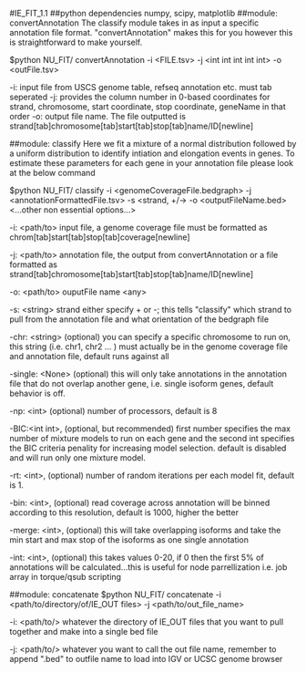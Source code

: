 #IE_FIT_1.1
##python dependencies
numpy, scipy, matplotlib
##module: convertAnnotation
The classify module takes in as input a specific annotation file format. "convertAnnotation" makes this for you however this is straightforward to make yourself.

$python NU_FIT/ convertAnnotation -i \<FILE.tsv> -j \<int int int int int> -o \<outFile.tsv>

-i: input file from USCS genome table, refseq annotation etc. must tab seperated
-j: provides the column number in 0-based coordinates for strand, chromosome, start coordinate, stop coordinate, geneName in that order
-o: output file name. The file outputted is strand[tab]chromosome[tab]start[tab]stop[tab]name/ID[newline]

##module: classify
Here we fit a mixture of a normal distribution followed by a uniform distribution to identify intiation and elongation events in genes. To estimate these parameters for each gene in your annotation file please look at the below command

$python NU_FIT/ classify -i \<genomeCoverageFile.bedgraph> -j \<annotationFormattedFile.tsv> -s \<strand, +/->  -o \<outputFileName.bed> \<...other non essential options...>

-i: \<path/to> input file, a genome coverage file must be formatted as chrom[tab]start[tab]stop[tab]coverage[newline]

-j: \<path/to> annotation file, the output from convertAnnotation or a file formatted as strand[tab]chromosome[tab]start[tab]stop[tab]name/ID[newline]

-o: \<path/to> ouputFile name \<any>

-s: \<string> strand either specify + or -; this tells "classify" which strand to pull from the annotation file and what orientation of the bedgraph file

-chr: \<string> (optional) you can specify a specific chromosome to run on, this string (i.e. chr1, chr2 ... ) must actually be in the genome coverage file and annotation file, default runs against all

-single: \<None> (optional) this will only take annotations in the annotation file that do not overlap another gene, i.e. single isoform genes, default behavior is off.

-np: \<int> (optional) number of processors, default is 8

-BIC:\<int int>, (optional, but recommended) first number specifies the max number of mixture models to run on each gene and the second int specifies the BIC criteria penality for increasing model selection. default is disabled and will run only one mixture model. 

-rt: \<int>, (optional) number of random iterations per each model fit, default is 1. 

-bin: \<int>, (optional) read coverage across annotation will be binned according to this resolution, default is 1000, higher the better

-merge: \<int>, (optional) this will take overlapping isoforms and take the min start and max stop of the isoforms as one single annotation

-int: \<int>, (optional) this takes values 0-20, if 0 then the first 5% of annotations will be calculated...this is useful for node parrellization i.e. job array in torque/qsub scripting

##module: concatenate
$python NU_FIT/ concatenate -i \<path/to/directory/of/IE_OUT files> -j \<path/to/out_file_name>

-i: \<path/to/> whatever the directory of IE_OUT files that you want to pull together and make into a single bed file

-j: \<path/to/> whatever you want to call the out file name, remember to append ".bed" to outfile name to load into IGV or UCSC genome browser

